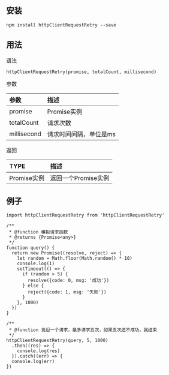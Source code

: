 ## 安装

```
npm install httpClientRequestRetry --save
```

## 用法

语法

```
httpClientRequestRetry(promise, totalCount, millisecond)
```

参数

| 参数 | 描述 |
| :-----| :---- |
| promise | Promise实例 |
| totalCount | 请求次数 |
| millisecond | 请求时间间隔，单位是ms |

返回

| TYPE | 描述 |
| :-----| :---- |
| Promise实例 | 返回一个Promise实例 |

## 例子

```
import httpClientRequestRetry from 'httpClientRequestRetry'

/**
 * @function 模拟请求函数
 * @returns {Promise<any>}
 */
function query() {
  return new Promise((resolve, reject) => {
    let random = Math.floor(Math.random() * 10)
    console.log(1)
    setTimeout(() => {
      if (random > 5) {
        resolve({code: 0, msg: '成功'})
      } else {
        reject({code: 1, msg: '失败'})
      }
    }, 1000)
  })
}

/**
 * @function 发起一个请求，最多请求五次，如果五次还不成功，就结束
 */
httpClientRequestRetry(query, 5, 1000)
  .then((res) => {
    console.log(res)
  }).catch((err) => {
  console.log(err)
})

```
